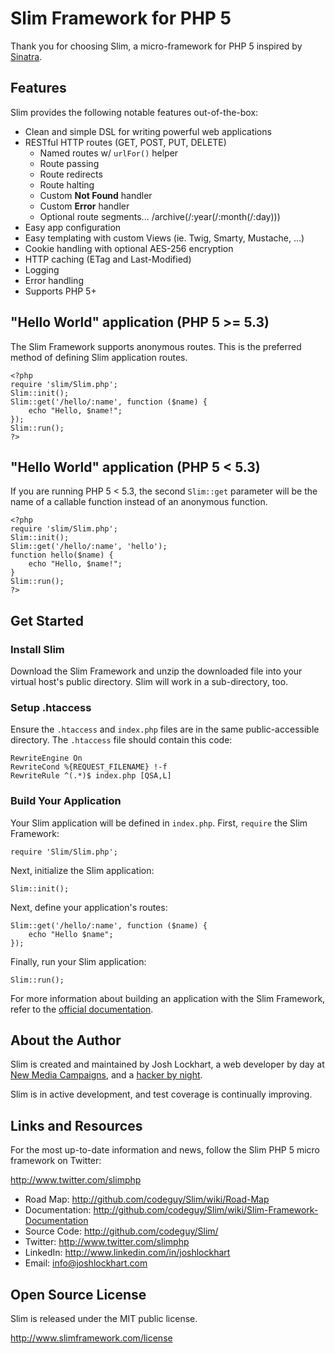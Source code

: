 # Slim Framework for PHP 5

Thank you for choosing Slim, a micro-framework for PHP 5 inspired by [Sinatra](http://sinatrarb.com).

## Features

Slim provides the following notable features out-of-the-box:

* Clean and simple DSL for writing powerful web applications
* RESTful HTTP routes (GET, POST, PUT, DELETE)
  * Named routes w/ `urlFor()` helper
  * Route passing
  * Route redirects
  * Route halting
  * Custom **Not Found** handler
  * Custom **Error** handler
  * Optional route segments... /archive(/:year(/:month(/:day)))
* Easy app configuration
* Easy templating with custom Views (ie. Twig, Smarty, Mustache, ...)
* Cookie handling with optional AES-256 encryption
* HTTP caching (ETag and Last-Modified)
* Logging
* Error handling
* Supports PHP 5+

## "Hello World" application (PHP 5 >= 5.3)

The Slim Framework supports anonymous routes. This is the preferred method of defining Slim application routes.

    <?php
    require 'slim/Slim.php';
    Slim::init();
    Slim::get('/hello/:name', function ($name) {
        echo "Hello, $name!";
    });
    Slim::run();
    ?>

## "Hello World" application (PHP 5 < 5.3)

If you are running PHP 5 < 5.3, the second `Slim::get` parameter will be the name of a callable function instead of an anonymous function.

    <?php
    require 'slim/Slim.php';
    Slim::init();
    Slim::get('/hello/:name', 'hello');
    function hello($name) {
        echo "Hello, $name!";
    }
    Slim::run();
    ?>

## Get Started

### Install Slim

Download the Slim Framework and unzip the downloaded file into your virtual host's public directory. Slim will work in a sub-directory, too.

### Setup .htaccess

Ensure the `.htaccess` and `index.php` files are in the same public-accessible directory. The `.htaccess` file should contain this code:

	RewriteEngine On
	RewriteCond %{REQUEST_FILENAME} !-f
	RewriteRule ^(.*)$ index.php [QSA,L]

### Build Your Application

Your Slim application will be defined in `index.php`. First, `require` the Slim Framework:

	require 'Slim/Slim.php';

Next, initialize the Slim application:

	Slim::init();

Next, define your application's routes:

	Slim::get('/hello/:name', function ($name) {
		echo "Hello $name";
	});

Finally, run your Slim application:

	Slim::run();

For more information about building an application with the Slim Framework, refer to the [official documentation](http://github.com/codeguy/Slim/wiki/Slim-Framework-Documentation).

## About the Author

Slim is created and maintained by Josh Lockhart, a web developer by day at [New Media Campaigns](http://www.newmediacampaigns.com), and a [hacker by night](http://github.com/codeguy).

Slim is in active development, and test coverage is continually improving.

## Links and Resources

For the most up-to-date information and news, follow the Slim PHP 5 micro framework on Twitter:

<http://www.twitter.com/slimphp>

* Road Map:       <http://github.com/codeguy/Slim/wiki/Road-Map>
* Documentation:  <http://github.com/codeguy/Slim/wiki/Slim-Framework-Documentation>
* Source Code:    <http://github.com/codeguy/Slim/>
* Twitter:        <http://www.twitter.com/slimphp>
* LinkedIn:       <http://www.linkedin.com/in/joshlockhart>
* Email:          [info@joshlockhart.com](info@joshlockhart.com)

## Open Source License

Slim is released under the MIT public license.

<http://www.slimframework.com/license>